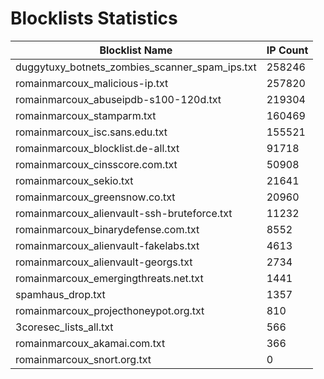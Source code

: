 # Blocklists Statistics
| Blocklist Name | IP Count |
|----|----|
| duggytuxy_botnets_zombies_scanner_spam_ips.txt | 258246 |
| romainmarcoux_malicious-ip.txt | 257820 |
| romainmarcoux_abuseipdb-s100-120d.txt | 219304 |
| romainmarcoux_stamparm.txt | 160469 |
| romainmarcoux_isc.sans.edu.txt | 155521 |
| romainmarcoux_blocklist.de-all.txt | 91718 |
| romainmarcoux_cinsscore.com.txt | 50908 |
| romainmarcoux_sekio.txt | 21641 |
| romainmarcoux_greensnow.co.txt | 20960 |
| romainmarcoux_alienvault-ssh-bruteforce.txt | 11232 |
| romainmarcoux_binarydefense.com.txt | 8552 |
| romainmarcoux_alienvault-fakelabs.txt | 4613 |
| romainmarcoux_alienvault-georgs.txt | 2734 |
| romainmarcoux_emergingthreats.net.txt | 1441 |
| spamhaus_drop.txt | 1357 |
| romainmarcoux_projecthoneypot.org.txt | 810 |
| 3coresec_lists_all.txt | 566 |
| romainmarcoux_akamai.com.txt | 366 |
| romainmarcoux_snort.org.txt | 0 |
